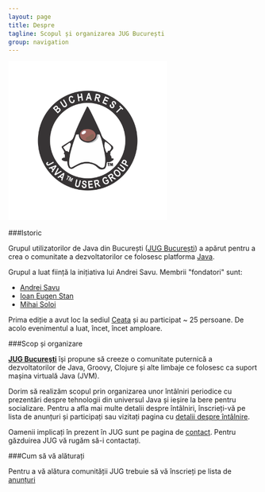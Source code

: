 ```yaml
---
layout: page
title: Despre
tagline: Scopul și organizarea JUG București
group: navigation
---
```


[<img src="/assets/logo/logo_JUG_color.png" alt="JUG București" width="320" border="0"/>][bjug]

###Istoric

Grupul utilizatorilor de Java din București ([JUG București][bjug]) a apărut pentru a
crea o comunitate a dezvoltatorilor ce folosesc platforma <a href="http://java.com" target="_blank">Java</a>.

Grupul a luat ființă la inițiativa lui Andrei Savu. Membrii "fondatori" sunt:

 * <a href="http://www.linkedin.com/in/sandrei" target="_blank">Andrei Savu</a>
 * <a href="http://www.linkedin.com/in/ieugen" target="_blank">Ioan Eugen Stan</a>
 * <a href="http://www.linkedin.com/in/mihaisoloi" target="_blank">Mihai Soloi</a>

Prima ediție a avut loc la sediul [Ceata][ceata] și au participat ~ 25 persoane. De acolo evenimentul a luat, încet, încet amploare.

###Scop și organizare

**[JUG București][bjug]** își propune să creeze o comunitate puternică a dezvoltatorilor de Java, Groovy, Clojure și alte limbaje ce folosesc ca suport mașina virtuală Java (JVM).

Dorim să realizăm scopul prin organizarea unor întâlniri periodice cu prezentări despre tehnologii din universul Java și ieșire la bere pentru socializare. Pentru a afla mai multe detalii despre întâlniri, înscrieți-vă pe lista de anunțuri și participați sau vizitați pagina cu [detalii despre întâlnire][întâlnire].

Oamenii implicați în prezent în JUG sunt pe pagina de [contact][contact]. Pentru găzduirea JUG vă rugăm să-i contactați.

###Cum să vă alăturați

Pentru a vă alătura comunității JUG trebuie să vă înscrieți pe lista de [anunțuri][anunțuri]

[bjug]: /ro/ "Java User Group București"
[întâlnire]: intalnire.html "Detalii întâlnire"
[contact]: contact.html "Contact"
[anunțuri]: http://groups.google.com/group/bucharest-jug "Anunțuri"
[ceata]: http://ceata.org/ "Ceata"
